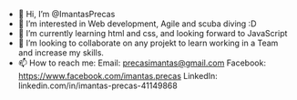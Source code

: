 - 👋 Hi, I’m @ImantasPrecas
- 👀 I’m interested in Web development, Agile and scuba diving :D
- 🌱 I’m currently learning html and css, and looking forward to JavaScript
- 💞️ I’m looking to collaborate on any projekt to learn working in a Team and increase my skills.
- 📫 How to reach me:
Email: precasimantas@gmail.com
Facebook: https://www.facebook.com/imantas.precas
LinkedIn: linkedin.com/in/imantas-precas-41149868


<!---
ImantasPrecas/ImantasPrecas is a ✨ special ✨ repository because its `README.md` (this file) appears on your GitHub profile.
You can click the Preview link to take a look at your changes.
--->
